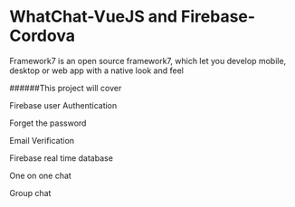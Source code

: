 # WhatChat-VueJS and Firebase-Cordova
 
Framework7 is an open source framework7, which let you develop mobile, desktop or web app with a native look and feel


######This project will cover 

Firebase user Authentication

Forget the password

Email Verification

Firebase real time database

One on one chat

Group chat
